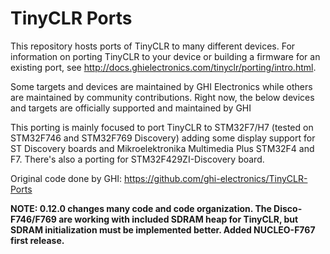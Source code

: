 # TinyCLR Ports

This repository hosts ports of TinyCLR to many different devices. For information on porting TinyCLR to your device or building a firmware for an existing port, see http://docs.ghielectronics.com/tinyclr/porting/intro.html.

Some targets and devices are maintained by GHI Electronics while others are maintained by community contributions. Right now, the below devices and targets are officially supported and maintained by GHI

This porting is mainly focused to port TinyCLR to STM32F7/H7 (tested on STM32F746 and STM32F769 Discovery) adding some display support for ST Discovery boards and Mikroelektronika Multimedia Plus STM32F4 and F7. There's also a porting for STM32F429ZI-Discovery board.

Original code done by GHI: https://github.com/ghi-electronics/TinyCLR-Ports

<b>NOTE: 0.12.0 changes many code and code organization. The Disco-F746/F769 are working with included SDRAM heap for TinyCLR,
but SDRAM initialization must be implemented better. Added NUCLEO-F767 first release.</b>